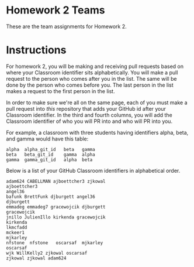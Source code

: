 # Homework 2 Teams

These are the team assignments for Homework 2.

# Instructions

For homework 2, you will be making and receiving pull requests
based on where your Classroom identifier sits alphabetically.
You will make a pull request to the person who comes after you in the list.
The same will be done by the person who comes before you. The last person in the list
makes a request to the first person in the list.

In order to make sure we're all on the same page, each of you
must make a pull request into *this* repository that adds your
GitHub id after your Classroom identifier.  In the third and fourth columns,
you will add the Classroom identifier of who you will PR into and who will PR into you.  

For example, a classroom with three students having identifiers
alpha, beta, and gamma would have this table:

```
alpha  alpha_git_id   beta   gamma  
beta   beta_git_id    gamma  alpha
gamma  gamma_git_id   alpha  beta
```

Below is a list of your GitHub Classroom identifiers in 
alphabetical order.  

```
adam624 CABELLMAN ajboettcher3 zjkowal
ajboettcher3
angel36
bafunk BrettFunk djburgett angel36
djburgett
emmadeg emmadeg7 gracewojcik djburgett
gracewojcik
jnillo JulienIllo kirkenda gracewojcik
kirkenda
lkmcfadd
mckeer1
mjkarley
nfstone  nfstone   oscarsaf  mjkarley
oscarsaf
wjk WillKelly2 zjkowal oscarsaf
zjkowal zjkowal adam624
```


